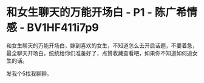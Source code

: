 # 和女生聊天的万能开场白 - P1 - 陈广希情感 - BV1HF411i7p9

和女生聊天的万能开场白，嫁到喜欢的女生，不知道怎么去开启话题，不要着急，最全聊天开场白，统统给你们准备好了，点赞收藏查看吧，如果你不知道如何追女生的话。

发我个5找我聊聊。